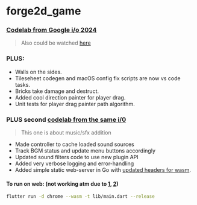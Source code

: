 # forge2d_game

### [Codelab from Google i/o 2024](https://codelabs.developers.google.com/codelabs/flutter-flame-forge2d)
> Also could be watched [here](https://io.google/2024/explore/c47e984b-af2f-4f5f-bcde-e148a5a626bf/)
### PLUS:
* Walls on the sides.
* Tileseheet codegen and macOS config fix scripts are now vs code tasks.
* Bricks take damage and destruct.
* Added cool direction painter for player drag.
* Unit tests for player drag painter path algorithm.

### PLUS second [codelab from the same i/0](https://codelabs.developers.google.com/codelabs/flutter-codelab-soloud)
> This one is about music/sfx addition 
* Made controller to cache loaded sound sources
* Track BGM status and update menu buttons accordingly
* Updated sound filters code to use new plugin API
* Added very verbose logging and error-handling
* Added simple static web-server in Go with [updated headers for wasm](https://docs.flutter.dev/platform-integration/web/wasm#serve-the-output-with-an-http-server).

#### To run on web: (not working atm due to [1](https://github.com/flutter/flutter/issues/153941), [2](https://github.com/flutter/flutter/issues/153222))
```sh
flutter run -d chrome --wasm -t lib/main.dart --release
```


